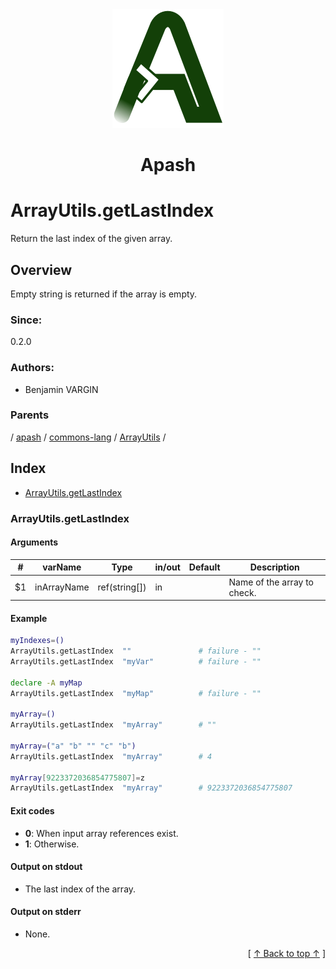 
<div align='center' id='apash-top'>
  <a href='https://github.com/hastec-fr/apash'>
    <img alt='apash-logo' src='../../../../../../../assets/apash-logo.svg'/>
  </a>

  # Apash
</div>

# ArrayUtils.getLastIndex

Return the last index of the given array.

## Overview

Empty string is returned if the array is empty.

### Since:
0.2.0

### Authors:
* Benjamin VARGIN

### Parents
<!-- apash.parentBegin -->
[](../../../../.md) / [apash](../../../apash.md) / [commons-lang](../../commons-lang.md) / [ArrayUtils](../ArrayUtils.md) / 
<!-- apash.parentEnd -->

## Index

* [ArrayUtils.getLastIndex](#arrayutilsgetlastindex)

### ArrayUtils.getLastIndex

#### Arguments
| #      | varName        | Type          | in/out   | Default    | Description                          |
|--------|----------------|---------------|----------|------------|--------------------------------------|
| $1     | inArrayName    | ref(string[]) | in       |            | Name of the array to check.          |

#### Example
```bash
myIndexes=()
ArrayUtils.getLastIndex  ""               # failure - ""
ArrayUtils.getLastIndex  "myVar"          # failure - ""

declare -A myMap
ArrayUtils.getLastIndex  "myMap"          # failure - ""

myArray=()
ArrayUtils.getLastIndex  "myArray"        # ""

myArray=("a" "b" "" "c" "b")
ArrayUtils.getLastIndex  "myArray"        # 4

myArray[9223372036854775807]=z
ArrayUtils.getLastIndex  "myArray"        # 9223372036854775807

```

#### Exit codes

* **0**: When input array references exist.
* **1**: Otherwise.

#### Output on stdout

* The last index of the array.

#### Output on stderr

* None.


  <div align='right'>[ <a href='#apash-top'>↑ Back to top ↑</a> ]</div>


